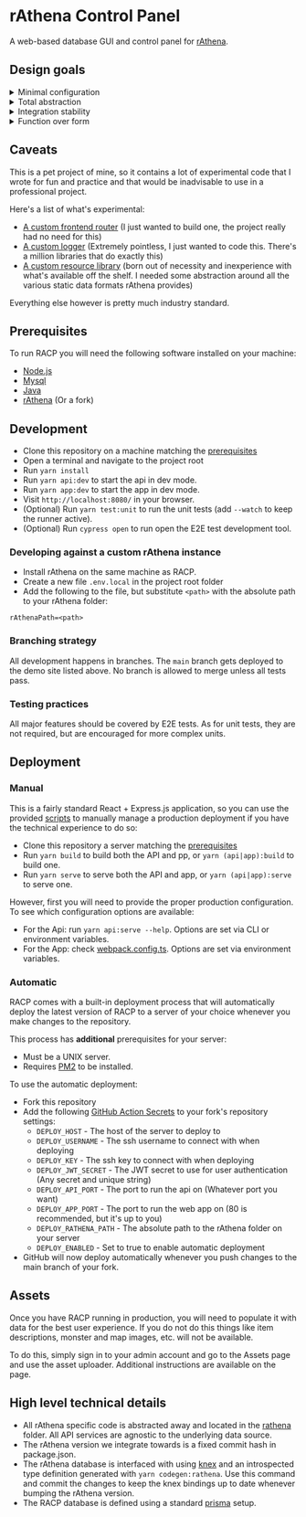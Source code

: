 # rAthena Control Panel

A web-based database GUI and control panel for [rAthena](https://github.com/rathena/rathena).

## Design goals

<details>
    <summary>Minimal configuration</summary>
    
> Just install and run. RACP will read all data from either the rAthena data files or mysql database.

</details>

<details>
    <summary>Total abstraction</summary>

> RACP contains no data. No fixtures, no enums, nothing. RACP will read all data from either the rAthena data files or mysql database and the RO client files.

</details>

<details>
    <summary>Integration stability</summary>

> Unit and E2E tests run on each commit and tests run against a real rathena instance.

</details>

<details>
    <summary>Function over form</summary>

> The UI prioritizes functionality over aesthetics. Does not support theming, keeps things simple.

</details>

## Caveats

This is a pet project of mine, so it contains a lot of experimental code that I wrote for fun and practice and that would be inadvisable to use in a professional project.

Here's a list of what's experimental:

- [A custom frontend router](src/lib/tsr) (I just wanted to build one, the project really had no need for this)
- [A custom logger](src/lib/logger.ts) (Extremely pointless, I just wanted to code this. There's a million libraries that do exactly this)
- [A custom resource library](src/lib/repo) (born out of necessity and inexperience with what's available off the shelf. I needed some abstraction around all the various static data formats rAthena provides)

Everything else however is pretty much industry standard.

## Prerequisites

To run RACP you will need the following software installed on your machine:

- [Node.js](https://nodejs.org/en/)
- [Mysql](https://www.mysql.com/)
- [Java](https://www.java.com/)
- [rAthena](https://github.com/rathena/) (Or a fork)

## Development

- Clone this repository on a machine matching the [prerequisites](#prerequisites)
- Open a terminal and navigate to the project root
- Run `yarn install`
- Run `yarn api:dev` to start the api in dev mode.
- Run `yarn app:dev` to start the app in dev mode.
- Visit `http://localhost:8080/` in your browser.
- (Optional) Run `yarn test:unit` to run the unit tests (add `--watch` to keep the runner active).
- (Optional) Run `cypress open` to run open the E2E test development tool.

### Developing against a custom rAthena instance

- Install rAthena on the same machine as RACP.
- Create a new file `.env.local` in the project root folder
- Add the following to the file, but substitute `<path>` with the absolute path to your rAthena folder:

```
rAthenaPath=<path>
```

### Branching strategy

All development happens in branches. The `main` branch gets deployed to the demo site listed above.
No branch is allowed to merge unless all tests pass.

### Testing practices

All major features should be covered by E2E tests.
As for unit tests, they are not required, but are encouraged for more complex units.

## Deployment

### Manual

This is a fairly standard React + Express.js application, so you can use the provided [scripts](package.json) to manually manage a production deployment if you have the technical experience to do so:

- Clone this repository a server matching the [prerequisites](#prerequisites)
- Run `yarn build` to build both the API and pp, or `yarn (api|app):build` to build one.
- Run `yarn serve` to serve both the API and app, or `yarn (api|app):serve` to serve one.

However, first you will need to provide the proper production configuration. To see which configuration options are available:

- For the Api: run `yarn api:serve --help`. Options are set via CLI or environment variables.
- For the App: check [webpack.config.ts](webpack.config.ts). Options are set via environment variables.

### Automatic

RACP comes with a built-in deployment process that will automatically deploy the latest
version of RACP to a server of your choice whenever you make changes to the repository.

This process has **additional** prerequisites for your server:

- Must be a UNIX server.
- Requires [PM2](https://pm2.keymetrics.io/) to be installed.

To use the automatic deployment:

- Fork this repository
- Add the following [GitHub Action Secrets](https://docs.github.com/en/actions/security-guides/encrypted-secrets#creating-encrypted-secrets-for-a-repository) to your fork's repository settings:
  - `DEPLOY_HOST` - The host of the server to deploy to
  - `DEPLOY_USERNAME` - The ssh username to connect with when deploying
  - `DEPLOY_KEY` - The ssh key to connect with when deploying
  - `DEPLOY_JWT_SECRET` - The JWT secret to use for user authentication (Any secret and unique string)
  - `DEPLOY_API_PORT` - The port to run the api on (Whatever port you want)
  - `DEPLOY_APP_PORT` - The port to run the web app on (80 is recommended, but it's up to you)
  - `DEPLOY_RATHENA_PATH` - The absolute path to the rAthena folder on your server
  - `DEPLOY_ENABLED` - Set to true to enable automatic deployment
- GitHub will now deploy automatically whenever you push changes to the main branch of your fork.

## Assets

Once you have RACP running in production, you will need to populate it with data for the best user experience.
If you do not do this things like item descriptions, monster and map images, etc. will not be available.

To do this, simply sign in to your admin account and go to the Assets page and use the asset uploader.
Additional instructions are available on the page.

## High level technical details

- All rAthena specific code is abstracted away and located in the [rathena](src/api/rathena) folder. All API services are agnostic to the underlying data source.
- The rAthena version we integrate towards is a fixed commit hash in package.json.
- The rAthena database is interfaced with using [knex](https://knexjs.org/) and an introspected type definition generated with `yarn codegen:rathena`. Use this command and commit the changes to keep the knex bindings up to date whenever bumping the rAthena version.
- The RACP database is defined using a standard [prisma](https://www.prisma.io/) setup.
